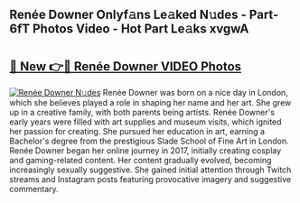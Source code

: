 ## Renée Downer Onlyf𝚊ns Le𝚊ked N𝚞des - Part-6fT Photos Video - Hot Part Le𝚊ks xvgwA

# <h2><a href="http://ab6994.deff.icu/?id=Ren%c3%a9e+Downer">🔗 New 👉🔴 Renée Downer VIDEO Photos</a></h2>

[![Renée Downer N𝚞des](https://i.imgur.com/rIISA9y.gif)](http://ab6994.deff.icu/?id=Ren%c3%a9e+Downer)
Renée Downer was born on a nice day in London, which she believes played a role in shaping her name and her art. She grew up in a creative family, with both parents being artists. Renée Downer's early years were filled with art supplies and museum visits, which ignited her passion for creating. She pursued her education in art, earning a Bachelor's degree from the prestigious Slade School of Fine Art in London. Renée Downer began her online journey in 2017, initially creating cosplay and gaming-related content. Her content gradually evolved, becoming increasingly sexually suggestive. She gained initial attention through Twitch streams and Instagram posts featuring provocative imagery and suggestive commentary.
